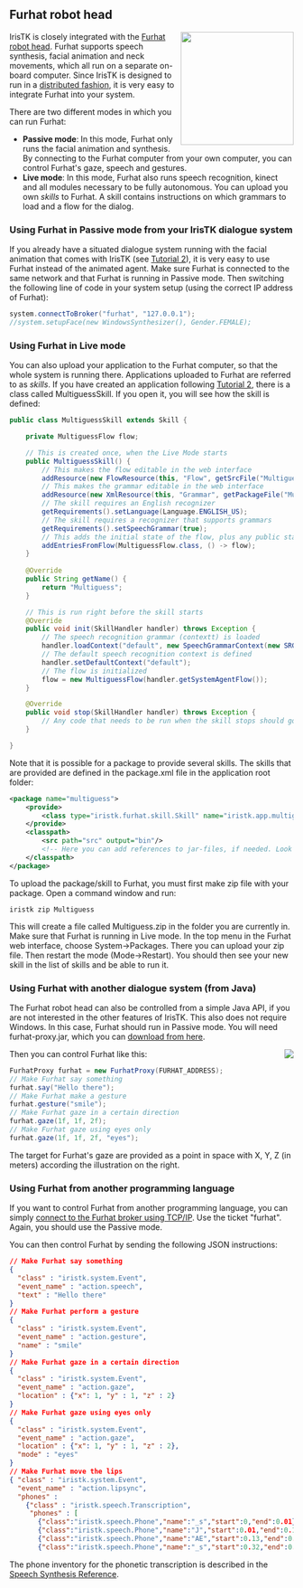 ## Furhat robot head

<img src="img/furhat.png" width="200" style="float:right"/>

IrisTK is closely integrated with the [Furhat robot head](http://www.furhatrobotics.com). Furhat supports speech synthesis, facial animation and neck movements, which all run on a separate on-board computer. Since IrisTK is designed to run in a [distributed fashion](distributed_systems.html), it is very easy to integrate Furhat into your system. 

There are two different modes in which you can run Furhat:

* **Passive mode**: In this mode, Furhat only runs the facial animation and synthesis. By connecting to the Furhat computer from your own computer, you can control Furhat's gaze, speech and gestures. 
* **Live mode**: In this mode, Furhat also runs speech recognition, kinect and all modules necessary to be fully autonomous. You can upload you own _skills_ to Furhat. A skill contains instructions on which grammars to load and a flow for the dialog. 

### Using Furhat in Passive mode from your IrisTK dialogue system

If you already have a situated dialogue system running with the facial animation that comes with IrisTK (see [Tutorial 2](tutorial_sitint.html)), it is very easy to use Furhat instead of the animated agent. Make sure Furhat is connected to the same network and that Furhat is running in Passive mode. Then switching the following line of code in your system setup (using the correct IP address of Furhat):

```java
system.connectToBroker("furhat", "127.0.0.1");
//system.setupFace(new WindowsSynthesizer(), Gender.FEMALE);
```

### Using Furhat in Live mode

You can also upload your application to the Furhat computer, so that the whole system is running there. Applications uploaded to Furhat are referred to as _skills_. If you have created an application following [Tutorial 2](tutorial_sitint.html), there is a class called MultiguessSkill. If you open it, you will see how the skill is defined:

```java
public class MultiguessSkill extends Skill {

	private MultiguessFlow flow;

	// This is created once, when the Live Mode starts
	public MultiguessSkill() {
		// This makes the flow editable in the web interface
		addResource(new FlowResource(this, "Flow", getSrcFile("MultiguessFlow.xml")));
		// This makes the grammar editable in the web interface
		addResource(new XmlResource(this, "Grammar", getPackageFile("MultiguessGrammar.xml")));
		// The skill requires an English recognizer
		getRequirements().setLanguage(Language.ENGLISH_US);
		// The skill requires a recognizer that supports grammars 
		getRequirements().setSpeechGrammar(true);
		// This adds the initial state of the flow, plus any public states as possible entry points
		addEntriesFromFlow(MultiguessFlow.class, () -> flow);
	}
	
	@Override
	public String getName() {
		return "Multiguess";
	}

	// This is run right before the skill starts
	@Override
	public void init(SkillHandler handler) throws Exception {
		// The speech recognition grammar (contextt) is loaded 
		handler.loadContext("default", new SpeechGrammarContext(new SRGSGrammar(getPackageFile("MultiguessGrammar.xml"))));
		// The default speech recognition context is defined
		handler.setDefaultContext("default");
		// The flow is initialized
		flow = new MultiguessFlow(handler.getSystemAgentFlow());
	}

	@Override
	public void stop(SkillHandler handler) throws Exception {
		// Any code that needs to be run when the skill stops should go here
	}

}
```

Note that it is possible for a package to provide several skills. The skills that are provided are defined in the package.xml file in the application root folder:

```xml
<package name="multiguess">
	<provide>
		<class type="iristk.furhat.skill.Skill" name="iristk.app.multiguess.MultiguessSkill" />
	</provide>
	<classpath>
		<src path="src" output="bin"/>
		<!-- Here you can add references to jar-files, if needed. Look into core/package.xml for examples -->
	</classpath>
</package> 
```

To upload the package/skill to Furhat, you must first make zip file with your package. Open a command window and run:

```
iristk zip Multiguess
```

This will create a file called Multiguess.zip in the folder you are currently in. Make sure that Furhat is running in Live mode. In the top menu in the Furhat web interface, choose System->Packages. There you can upload your zip file. Then restart the mode (Mode->Restart). You should then see your new skill in the list of skills and be able to run it. 

### Using Furhat with another dialogue system (from Java)

The Furhat robot head can also be controlled from a simple Java API, if you are not interested in the other features of IrisTK. This also does not require Windows. In this case, Furhat should run in Passive mode. You will need furhat-proxy.jar, which you can [download from here](/download). 

<img src="img/furhat_coordinates.png" style="float:right;margin-left:10px"/>

Then you can control Furhat like this:

```java
FurhatProxy furhat = new FurhatProxy(FURHAT_ADDRESS);
// Make Furhat say something
furhat.say("Hello there");
// Make Furhat make a gesture
furhat.gesture("smile");
// Make Furhat gaze in a certain direction
furhat.gaze(1f, 1f, 2f);
// Make Furhat gaze using eyes only
furhat.gaze(1f, 1f, 2f, "eyes");
```

The target for Furhat's gaze are provided as a point in space with X, Y, Z (in meters) according the illustration on the right.

### Using Furhat from another programming language

If you want to control Furhat from another programming language, you can simply [connect to the Furhat broker using TCP/IP](distributed_systems.html). Use the ticket "furhat". Again, you should use the Passive mode.

You can then control Furhat by sending the following JSON instructions:

```json
// Make Furhat say something
{
  "class" : "iristk.system.Event",
  "event_name" : "action.speech",
  "text" : "Hello there"
}
// Make Furhat perform a gesture
{
  "class" : "iristk.system.Event",
  "event_name" : "action.gesture",
  "name" : "smile"
}
// Make Furhat gaze in a certain direction
{
  "class" : "iristk.system.Event",
  "event_name" : "action.gaze",
  "location" : {"x": 1, "y" : 1, "z" : 2}
}
// Make Furhat gaze using eyes only
{
  "class" : "iristk.system.Event",
  "event_name" : "action.gaze",
  "location" : {"x": 1, "y" : 1, "z" : 2},
  "mode" : "eyes"
}
// Make Furhat move the lips
{ "class" : "iristk.system.Event",
  "event_name" : "action.lipsync",
  "phones" : 
	{"class" : "iristk.speech.Transcription",
	 "phones" : [
	   {"class":"iristk.speech.Phone","name":"_s","start":0,"end":0.01},
       {"class":"iristk.speech.Phone","name":"J","start":0.01,"end":0.13},
       {"class":"iristk.speech.Phone","name":"AE","start":0.13,"end":0.32},
       {"class":"iristk.speech.Phone","name":"_s","start":0.32,"end":0.33}]}}
```

The phone inventory for the phonetic transcription is described in the [Speech Synthesis Reference](speech_synthesis.html).
